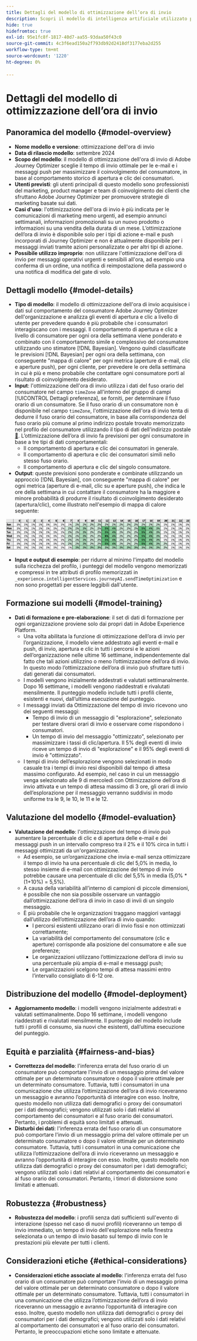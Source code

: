 ```yaml
---
title: Dettagli del modello di ottimizzazione dell’ora di invio
description: Scopri il modello di intelligenza artificiale utilizzato per l’ottimizzazione dell’ora di invio in Adobe Journey Optimizer.
hide: true
hidefromtoc: true
exl-id: 95e1fc8f-1817-40d7-aa55-93daa50f43c0
source-git-commit: 4c3f6ead150a2f793db92d2418df3177eba2d255
workflow-type: tm+mt
source-wordcount: '1220'
ht-degree: 0%

---
```


# Dettagli del modello di ottimizzazione dell’ora di invio

## Panoramica del modello {#model-overview}

* **Nome modello e versione**: ottimizzazione dell&#39;ora di invio
* **Data di rilascio modello**: settembre 2024
* **Scopo del modello**: il modello di ottimizzazione dell&#39;ora di invio di Adobe Journey Optimizer sceglie il tempo di invio ottimale per le e-mail e i messaggi push per massimizzare il coinvolgimento del consumatore, in base al comportamento storico di apertura e clic dei consumatori.
* **Utenti previsti**: gli utenti principali di questo modello sono professionisti del marketing, product manager e team di coinvolgimento dei clienti che sfruttano Adobe Journey Optimizer per promuovere strategie di marketing basate sui dati.
* **Casi d&#39;uso**: l&#39;ottimizzazione dell&#39;ora di invio è più indicata per le comunicazioni di marketing meno urgenti, ad esempio annunci settimanali, informazioni promozionali su un nuovo prodotto o informazioni su una vendita della durata di un mese. L’ottimizzazione dell’ora di invio è disponibile solo per i tipi di azione e-mail e push incorporati di Journey Optimizer e non è attualmente disponibile per i messaggi inviati tramite azioni personalizzate o per altri tipi di azione.
* **Possibile utilizzo improprio**: non utilizzare l&#39;ottimizzazione dell&#39;ora di invio per messaggi operativi urgenti e sensibili all&#39;ora, ad esempio una conferma di un ordine, una notifica di reimpostazione della password o una notifica di modifica del gate di volo.

## Dettagli modello {#model-details}

* **Tipo di modello**: il modello di ottimizzazione dell&#39;ora di invio acquisisce i dati sul comportamento del consumatore Adobe Journey Optimizer dell&#39;organizzazione e analizza gli eventi di apertura e clic a livello di utente per prevedere quando è più probabile che i consumatori interagiscano con i messaggi. Il comportamento di apertura e clic a livello di consumatore per ogni ora della settimana viene ponderato e combinato con il comportamento simile e complessivo del consumatore utilizzando uno stimatore [!DNL Bayesian]. Vengono quindi classificate le previsioni [!DNL Bayesian] per ogni ora della settimana, con conseguente &quot;mappa di calore&quot; per ogni metrica (aperture di e-mail, clic e aperture push), per ogni cliente, per prevedere le ore della settimana in cui è più e meno probabile che contattare ogni consumatore porti al risultato di coinvolgimento desiderato.
* **Input**: l&#39;ottimizzazione dell&#39;ora di invio utilizza i dati del fuso orario del consumatore nel campo `timeZone` all&#39;interno del gruppo di campi [!UICONTROL Dettagli preferenza], se forniti, per determinare il fuso orario di un consumatore. Se il fuso orario di un consumatore non è disponibile nel campo `timeZone`, l&#39;ottimizzazione dell&#39;ora di invio tenta di dedurre il fuso orario del consumatore, in base alla corrispondenza del fuso orario più comune al primo indirizzo postale trovato memorizzato nel profilo del consumatore utilizzando il tipo di dati dell&#39;indirizzo postale [&#128279;](../../../xdm/data-types/postal-address.md). L’ottimizzazione dell’ora di invio fa previsioni per ogni consumatore in base a tre tipi di dati comportamentali:
   * Il comportamento di apertura e clic dei consumatori in generale.
   * Il comportamento di apertura e clic dei consumatori simili nello stesso fuso orario.
   * Il comportamento di apertura e clic del singolo consumatore.
* **Output**: queste previsioni sono ponderate e combinate utilizzando un approccio [!DNL Bayesian], con conseguente &quot;mappa di calore&quot; per ogni metrica (aperture di e-mail, clic su e aperture push), che indica le ore della settimana in cui contattare il consumatore ha la maggiore e minore probabilità di produrre il risultato di coinvolgimento desiderato (apertura/clic), come illustrato nell&#39;esempio di mappa di calore seguente:

![Mappa di calore per l&#39;ottimizzazione dell&#39;ora di invio.](../../images/models/send-time-optimization.png)

* **Input e output di esempio**: per ridurre al minimo l&#39;impatto del modello sulla ricchezza del profilo, i punteggi del modello vengono memorizzati e compressi in tre attributi di profilo memorizzati in `_experience.intelligentServices.journeyAI.sendTimeOptimization` e non sono progettati per essere leggibili dall&#39;utente.

## Formazione sui modelli {#model-training}

* **Dati di formazione e pre-elaborazione**: il set di dati di formazione per ogni organizzazione proviene solo dai propri dati in Adobe Experience Platform.
   * Una volta abilitata la funzione di ottimizzazione dell’ora di invio per l’organizzazione, il modello viene addestrato agli eventi e-mail e push, di invio, apertura e clic in tutti i percorsi e le azioni dell’organizzazione nelle ultime 16 settimane, indipendentemente dal fatto che tali azioni utilizzino o meno l’ottimizzazione dell’ora di invio. In questo modo l’ottimizzazione dell’ora di invio può sfruttare tutti i dati generati dai consumatori.
   * I modelli vengono inizialmente addestrati e valutati settimanalmente. Dopo 16 settimane, i modelli vengono riaddestrati e rivalutati mensilmente. Il punteggio modello include tutti i profili cliente, esistenti e nuovi, dall’ultima esecuzione del punteggio.
   * I messaggi inviati da Ottimizzazione del tempo di invio ricevono uno dei seguenti messaggi:
      * Tempo di invio di un messaggio di &quot;esplorazione&quot;, selezionato per testare diversi orari di invio e osservare come rispondono i consumatori.
      * Un tempo di invio del messaggio &quot;ottimizzato&quot;, selezionato per massimizzare i tassi di clic/apertura. Il 5% degli eventi di invio riceve un tempo di invio di &quot;esplorazione&quot; e il 95% degli eventi di invio è &quot;ottimizzato&quot;.
   * I tempi di invio dell’esplorazione vengono selezionati in modo casuale tra i tempi di invio resi disponibili dal tempo di attesa massimo configurato. Ad esempio, nel caso in cui un messaggio venga selezionato alle 9 di mercoledì con Ottimizzazione dell’ora di invio attivata e un tempo di attesa massimo di 3 ore, gli orari di invio dell’esplorazione per il messaggio verranno suddivisi in modo uniforme tra le 9, le 10, le 11 e le 12.

## Valutazione del modello {#model-evaluation}

* **Valutazione del modello**: l&#39;ottimizzazione del tempo di invio può aumentare la percentuale di clic e di apertura delle e-mail e dei messaggi push in un intervallo compreso tra il 2% e il 10% circa in tutti i messaggi ottimizzati da un&#39;organizzazione.
   * Ad esempio, se un’organizzazione che invia e-mail senza ottimizzare il tempo di invio ha una percentuale di clic del 5,0% in media, lo stesso insieme di e-mail con ottimizzazione del tempo di invio potrebbe causare una percentuale di clic del 5,5% in media (5,0% * (1+10%) = 5,5%).
   * A causa della variabilità all’interno di campioni di piccole dimensioni, è possibile che non sia possibile osservare un vantaggio dall’ottimizzazione dell’ora di invio in caso di invii di un singolo messaggio.
   * È più probabile che le organizzazioni traggano maggiori vantaggi dall’utilizzo dell’ottimizzazione dell’ora di invio quando:
      * I percorsi esistenti utilizzano orari di invio fissi e non ottimizzati correttamente;
      * La variabilità del comportamento del consumatore (clic e aperture) corrisponde alla posizione del consumatore e alle sue preferenze;
      * Le organizzazioni utilizzano l’ottimizzazione dell’ora di invio su una percentuale più ampia di e-mail e messaggi push;
      * Le organizzazioni scelgono tempi di attesa massimi entro l’intervallo consigliato di 6-12 ore.

## Distribuzione del modello {#model-deployment}

* **Aggiornamento modello**: i modelli vengono inizialmente addestrati e valutati settimanalmente. Dopo 16 settimane, i modelli vengono riaddestrati e rivalutati mensilmente. Il punteggio del modello include tutti i profili di consumo, sia nuovi che esistenti, dall’ultima esecuzione del punteggio.

## Equità e parzialità {#fairness-and-bias}

* **Correttezza del modello**: l&#39;inferenza errata del fuso orario di un consumatore può comportare l&#39;invio di un messaggio prima del valore ottimale per un determinato consumatore o dopo il valore ottimale per un determinato consumatore. Tuttavia, tutti i consumatori in una comunicazione che utilizza l’ottimizzazione dell’ora di invio riceveranno un messaggio e avranno l’opportunità di interagire con esso. Inoltre, questo modello non utilizza dati demografici o proxy dei consumatori per i dati demografici; vengono utilizzati solo i dati relativi al comportamento dei consumatori e al fuso orario dei consumatori. Pertanto, i problemi di equità sono limitati e attenuati.
* **Disturbi dei dati**: l&#39;inferenza errata del fuso orario di un consumatore può comportare l&#39;invio di un messaggio prima del valore ottimale per un determinato consumatore o dopo il valore ottimale per un determinato consumatore. Tuttavia, tutti i consumatori in una comunicazione che utilizza l’ottimizzazione dell’ora di invio riceveranno un messaggio e avranno l’opportunità di interagire con esso. Inoltre, questo modello non utilizza dati demografici o proxy dei consumatori per i dati demografici; vengono utilizzati solo i dati relativi al comportamento dei consumatori e al fuso orario dei consumatori. Pertanto, i timori di distorsione sono limitati e attenuati.

## Robustezza {#robustness}

* **Robustezza del modello**: i profili senza dati sufficienti sull&#39;evento di interazione (spesso nel caso di nuovi profili) riceveranno un tempo di invio immediato, un tempo di invio dell&#39;esplorazione nella finestra selezionata o un tempo di invio basato sul tempo di invio con le prestazioni più elevate per tutti i clienti.

## Considerazioni etiche {#ethical-considerations}

* **Considerazioni etiche associate al modello**: l&#39;inferenza errata del fuso orario di un consumatore può comportare l&#39;invio di un messaggio prima del valore ottimale per un determinato consumatore o dopo il valore ottimale per un determinato consumatore. Tuttavia, tutti i consumatori in una comunicazione che utilizza l’ottimizzazione dell’ora di invio riceveranno un messaggio e avranno l’opportunità di interagire con esso. Inoltre, questo modello non utilizza dati demografici o proxy dei consumatori per i dati demografici; vengono utilizzati solo i dati relativi al comportamento dei consumatori e al fuso orario dei consumatori. Pertanto, le preoccupazioni etiche sono limitate e attenuate.